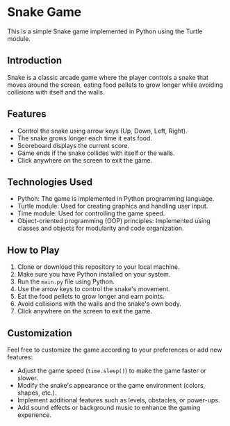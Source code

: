 # Snake Game

This is a simple Snake game implemented in Python using the Turtle module.

## Introduction

Snake is a classic arcade game where the player controls a snake that moves around the screen, eating food pellets to grow longer while avoiding collisions with itself and the walls.

## Features

- Control the snake using arrow keys (Up, Down, Left, Right).
- The snake grows longer each time it eats food.
- Scoreboard displays the current score.
- Game ends if the snake collides with itself or the walls.
- Click anywhere on the screen to exit the game.

## Technologies Used

- Python: The game is implemented in Python programming language.
- Turtle module: Used for creating graphics and handling user input.
- Time module: Used for controlling the game speed.
- Object-oriented programming (OOP) principles: Implemented using classes and objects for modularity and code organization.

## How to Play

1. Clone or download this repository to your local machine.
2. Make sure you have Python installed on your system.
3. Run the `main.py` file using Python.
4. Use the arrow keys to control the snake's movement.
5. Eat the food pellets to grow longer and earn points.
6. Avoid collisions with the walls and the snake's own body.
7. Click anywhere on the screen to exit the game.

## Customization

Feel free to customize the game according to your preferences or add new features:

- Adjust the game speed (`time.sleep()`) to make the game faster or slower.
- Modify the snake's appearance or the game environment (colors, shapes, etc.).
- Implement additional features such as levels, obstacles, or power-ups.
- Add sound effects or background music to enhance the gaming experience.